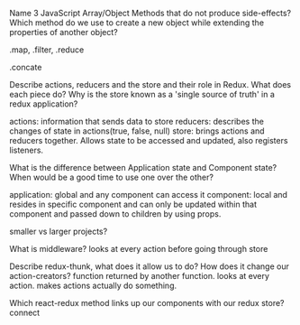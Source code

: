 Name 3 JavaScript Array/Object Methods that do not produce side-effects? Which method do we use to create a new object while extending the properties of another object?

.map, .filter, .reduce

.concate

Describe actions, reducers and the store and their role in Redux. What does each piece do? Why is the store known as a 'single source of truth' in a redux application?

actions: information that sends data to store reducers: describes the changes of state in actions(true, false, null) store: brings actions and reducers together. Allows state to be accessed and updated, also registers listeners.

What is the difference between Application state and Component state? When would be a good time to use one over the other?

application: global and any component can access it component: local and resides in specific component and can only be updated within that component and passed down to children by using props.

smaller vs larger projects?

What is middleware? looks at every action before going through store

Describe redux-thunk, what does it allow us to do? How does it change our action-creators? function returned by another function. looks at every action. makes actions actually do something.

Which react-redux method links up our components with our redux store? connect